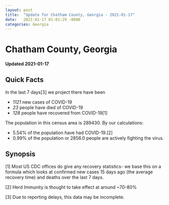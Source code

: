 ```yaml
---
layout: post
title:  "Update for Chatham County, Georgia - 2021-01-17"
date:   2021-01-17 01:01:29 -0600
categories: Georgia
---
```


# Chatham County, Georgia
#### Updated 2021-01-17

## Quick Facts

In the last 7 days[3] we project there have been
- *1121* new cases of COVID-19
- *23* people have died of COVID-19
- *128* people have recovered from COVID-19[1]

The population in this census area is 289430. By our calculations:
- 5.54% of the population have had COVID-19.[2]
- 0.99% of the population or 2856.0 people are actively fighting the virus.

## Synopsis




[1] Most US CDC offices do give any recovery statistics- we base this on a formula which looks at confirmed new cases
15 days ago (the average recovery time) and deaths over the last 7 days.

[2] Herd Immunity is thought to take effect at around ~70-80%

[3] Due to reporting delays, this data may be incomplete.
 
    